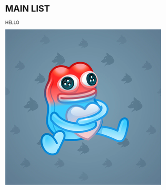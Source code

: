 <!DOCTYPE html>
<html lang="en">
<head>
    <meta charset="UTF-8">
    <title>Mini App</title>
</head>
<body>
    <h1>MAIN LIST</h1>
    <p>HELLO</p>
    <img src="Pepe.png">
</body>
</html>
